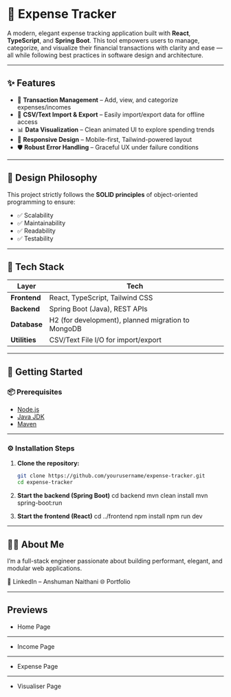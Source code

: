 # 💸 Expense Tracker

A modern, elegant expense tracking application built with **React**, **TypeScript**, and **Spring Boot**. This tool empowers users to manage, categorize, and visualize their financial transactions with clarity and ease — all while following best practices in software design and architecture.

---

## ✨ Features

- 📌 **Transaction Management** – Add, view, and categorize expenses/incomes
- 📂 **CSV/Text Import & Export** – Easily import/export data for offline access
- 📊 **Data Visualization** – Clean animated UI to explore spending trends
- 🧱 **Responsive Design** – Mobile-first, Tailwind-powered layout
- 🛡️ **Robust Error Handling** – Graceful UX under failure conditions

---

## 🧠 Design Philosophy

This project strictly follows the **SOLID principles** of object-oriented programming to ensure:

- ✅ Scalability
- ✅ Maintainability
- ✅ Readability
- ✅ Testability

---

## 🔧 Tech Stack

| Layer         | Tech                                               |
| ------------- | -------------------------------------------------- |
| **Frontend**  | React, TypeScript, Tailwind CSS                    |
| **Backend**   | Spring Boot (Java), REST APIs                      |
| **Database**  | H2 (for development), planned migration to MongoDB |
| **Utilities** | CSV/Text File I/O for import/export                |

---

## 🚀 Getting Started

### 📦 Prerequisites

- [Node.js](https://nodejs.org/)
- [Java JDK](https://adoptium.net/)
- [Maven](https://maven.apache.org/)

---

### ⚙️ Installation Steps

1. **Clone the repository:**

   ```bash
   git clone https://github.com/yourusername/expense-tracker.git
   cd expense-tracker
   ```

2. **Start the backend (Spring Boot)**
   cd backend
   mvn clean install
   mvn spring-boot:run

3. **Start the frontend (React)**
   cd ../frontend
   npm install
   npm run dev

---

## 👨‍💻 About Me

I’m a full-stack engineer passionate about building performant, elegant, and modular web applications.

🔗 LinkedIn – Anshuman Naithani
🌐 Portfolio

---

## Previews

- Home Page

---

- Income Page

---

- Expense Page

---

- Visualiser Page
